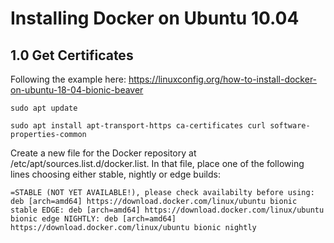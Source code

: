 # Installing Docker on Ubuntu 10.04

## 1.0 Get Certificates
Following the example here: https://linuxconfig.org/how-to-install-docker-on-ubuntu-18-04-bionic-beaver

```
sudo apt update

sudo apt install apt-transport-https ca-certificates curl software-properties-common
```

Create a new file for the Docker repository at /etc/apt/sources.list.d/docker.list. In that file, place one of the following lines choosing either stable, nightly or edge builds:

`=STABLE (NOT YET AVAILABLE!), please check availabilty before using:
deb [arch=amd64] https://download.docker.com/linux/ubuntu bionic stable
EDGE:
deb [arch=amd64] https://download.docker.com/linux/ubuntu bionic edge
NIGHTLY:
deb [arch=amd64] https://download.docker.com/linux/ubuntu bionic nightly
`
